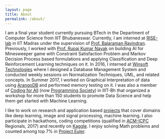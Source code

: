 ```yaml
---
layout: page
title: About
permalink: /about/
---
```


I am a final year student currently pursuing BTech in the Department of Computer Science from IIIT Bhubaneswar. Currently, I am interned at [RISE-lab](http://rise.cse.iitm.ac.in) in IIT Madras under the supervision of [Prof. Balaraman Ravindran](http://www.cse.iitm.ac.in/~ravi/). Previously, I worked with [Prof. Rupaj Kumar Nayak](https://sites.google.com/a/iiit-bh.ac.in/r-k-nayak/) on building AI for Minesweeper game with Constraint Satisfaction Problem and Markov Decision Process based formulations and applying Classification and Deep Reinforcement Learning techniques on it. In 2016, I interned at [Winsoft Technologies](http://www.winsoftech.com/) where I designed a Database Management System and conducted weekly sessions on Normalization Techniques, UML, and related concepts. In Summer 2017, I worked on Graphical Interpretation of data using [ArangoDB](https://www.arangodb.com) and performed memory testing on it. I was also a member of [Coding for All](https://www.facebook.com/C4AIIITBH/) (now [Programming Society](https://www.facebook.com/psocietyiiitbh)) in IIIT-Bh that organized a workshop for more than 150 students to promote Data Science and help them get started with Machine Learning.

I like to work on research and application based [projects](/projects/) that cover domains like deep learning, image and signal processing, machine learning. I also participate in hackathons, coding competitions (qualified in [ACM-ICPC ](http://acm.iitkgp.ac.in/)Regionals, 2017) and recently on [Kaggle](https://www.kaggle.com/pranshu2). I enjoy solving Math problems and counted among top 7% in [Project Euler](https://projecteuler.net/). 
